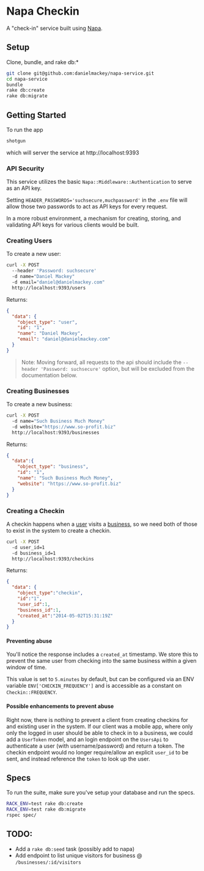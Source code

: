 # Napa Checkin

A "check-in" service built using [Napa](https://github.com/bellycard/napa).

## Setup

Clone, bundle, and rake db:*

```sh
git clone git@github.com:danielmackey/napa-service.git
cd napa-service
bundle
rake db:create
rake db:migrate
```


## Getting Started

To run the app
```sh
shotgun
```
which will server the service at http://localhost:9393

### API Security

This service utilizes the basic `Napa::Middleware::Authentication` to serve as an API key.

Setting `HEADER_PASSWORDS='suchsecure,muchpassword'` in the `.env` file will allow those two passwords to act as API keys for every request.

In a more robust environment, a mechanism for creating, storing, and validating API keys for various clients would be built.

### Creating Users

To create a new user:

```sh
curl -X POST
  --header 'Password: suchsecure'
  -d name="Daniel Mackey"
  -d email="daniel@danielmackey.com"
  http://localhost:9393/users
```

Returns:

```json
{
  "data": {
    "object_type": "user",
    "id": "1",
    "name": "Daniel Mackey",
    "email": "daniel@danielmackey.com"
  }
}
```

> Note: Moving forward, all requests to the api should include the
`--header 'Password: suchsecure'` option, but will be excluded from
the documentation below.

### Creating Businesses

To create a new business:

```sh
curl -X POST
  -d name="Such Business Much Money"
  -d website="https://www.so-profit.biz"
  http://localhost:9393/businesses
```

Returns:
```json
{
  "data":{
    "object_type": "business",
    "id": "1",
    "name": "Such Business Much Money",
    "website": "https://www.so-profit.biz"
  }
}
```


### Creating a Checkin

A checkin happens when a [user](#creating-users) visits a
[business](#creating-businesses), so we need both of those to
exist in the system to create a checkin.

```sh
curl -X POST
  -d user_id=1
  -d business_id=1
  http://localhost:9393/checkins
```

Returns:
```json
{
  "data": {
    "object_type":"checkin",
    "id":"1",
    "user_id":1,
    "business_id":1,
    "created_at":"2014-05-02T15:31:19Z"
  }
}
```

#### Preventing abuse
You'll notice the response includes a `created_at` timestamp.
We store this to prevent the same user from checking into the same
business within a given window of time.

This value is set to `5.minutes` by default, but can be configured via
an ENV variable `ENV['CHECKIN_FREQUENCY']` and is accessible as a constant
on `Checkin::FREQUENCY`.

#### Possible enhancements to prevent abuse
Right now, there is nothing to prevent a client from creating checkins for
and existing user in the system. If our client was a mobile app, where only
only the logged in user should be able to check in to a business, we could
add a `UserToken` model, and an login endpoint on the `UsersApi` to authenticate
a user (with username/password) and return a token. The checkin endpoint would no
longer require/allow an explicit `user_id` to be sent, and instead reference the `token`
to look up the user.


## Specs

To run the suite, make sure you've setup your database and run the specs.

```sh
RACK_ENV=test rake db:create
RACK_ENV=test rake db:migrate
rspec spec/
```

## TODO:
- Add a `rake db:seed` task (possibly add to napa)
- Add endpoint to list unique visitors for business @ `/businesses/:id/visitors`

